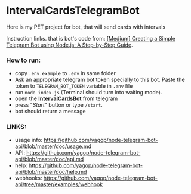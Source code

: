 # IntervalCardsTelegramBot
Here is my PET project for bot, that will send cards with intervals


Instruction links. that is bot's code from: [[Medium] Creating a Simple Telegram Bot using Node.js: A Step-by-Step Guide](https://medium.com/@gabriel.dadamosrossetto/creating-a-simple-telegram-bot-using-node-js-a-step-by-step-guide-b476447955c6).

### How to run:
* copy `.env.example` to `.env` in same folder
* Ask an appropriate telegram bot token specially to this bot. Paste the token to `TELEGRAM_BOT_TOKEN` variable in `.env` file
* run `node index.js` (Terminal should turn into waiting mode).
* open the [**IntervalCardsBot**](https://t.me/IntervalCardsBot) from telegram
* press "*Start*" button or type `/start`.
* bot should return a message

### LINKS: 
* usage info: https://github.com/yagop/node-telegram-bot-api/blob/master/doc/usage.md
* API: https://github.com/yagop/node-telegram-bot-api/blob/master/doc/api.md
* help: https://github.com/yagop/node-telegram-bot-api/blob/master/doc/help.md
* webhooks: https://github.com/yagop/node-telegram-bot-api/tree/master/examples/webhook